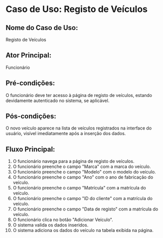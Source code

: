 # Caso de Uso: Registo de Veículos

## Nome do Caso de Uso:
Registo de Veículos

## Ator Principal:
Funcionário

## Pré-condições:
O funcionário deve ter acesso à página de registo de veículos, estando devidamente autenticado no sistema, se aplicável.

## Pós-condições:
O novo veículo aparece na lista de veículos registrados na interface do usuário, visível imediatamente após a inserção dos dados.

## Fluxo Principal:
1. O funcionário navega para a página de registo de veículos.
2. O funcionário preenche o campo "Marca" com a marca do veículo.
3. O funcionário preenche o campo "Modelo" com o modelo do veículo.
4. O funcionário preenche o campo "Ano" com o ano de fabricação do veículo.
5. O funcionário preenche o campo "Matrícula" com a matrícula do veículo.
6. O funcionário preenche o campo "ID do cliente" com a matrícula do veículo.
7. O funcionário preenche o campo "Data de registo" com a matrícula do veículo.
8. O funcionário clica no botão "Adicionar Veículo".
9. O sistema valida os dados inseridos.
10. O sistema adiciona os dados do veículo na tabela exibida na página.
